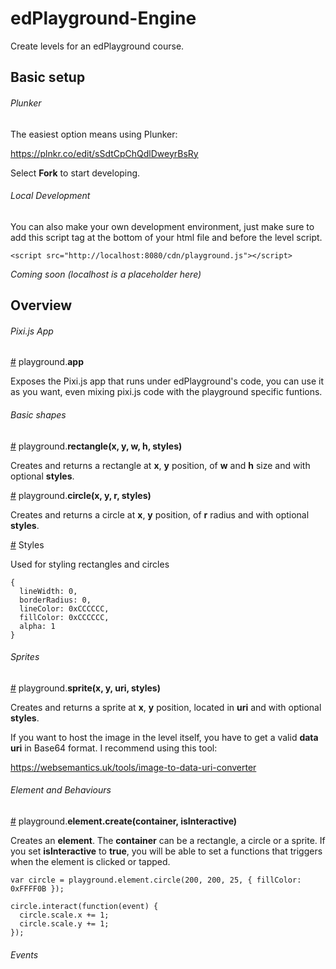 # edPlayground-Engine

Create levels for an edPlayground course.

## Basic setup

###### Plunker

The easiest option means using Plunker:

https://plnkr.co/edit/sSdtCpChQdlDweyrBsRy

Select **Fork** to start developing.

###### Local Development

You can also make your own development environment, just make sure to add this script tag at the bottom of your html file and before the level script.

```
<script src="http://localhost:8080/cdn/playground.js"></script>
```
*Coming soon (localhost is a placeholder here)*

## Overview

###### Pixi.js App
<a href="#app" name="app">#</a> playground.<b>app</b>

Exposes the Pixi.js app that runs under edPlayground's code, you can use it as you want, even mixing pixi.js code with the playground specific funtions.

###### Basic shapes

<a href="#rectangle" name="rectangle">#</a> playground.<b>rectangle(x, y, w, h, styles)</b>

Creates and returns a rectangle at **x**, **y** position, of **w** and **h** size and with optional **styles**.

<a href="#circle" name="circle">#</a> playground.<b>circle(x, y, r, styles)</b>

Creates and returns a circle at **x**, **y** position, of **r** radius and with optional **styles**.

<a href="#styles" name="styles">#</a> Styles</b>

Used for styling rectangles and circles

```
{
  lineWidth: 0,
  borderRadius: 0,
  lineColor: 0xCCCCCC,
  fillColor: 0xCCCCCC,
  alpha: 1
}
```

###### Sprites

<a href="#sprite" name="sprite">#</a> playground.<b>sprite(x, y, uri, styles)</b>

Creates and returns a sprite at **x**, **y** position, located in **uri** and with optional **styles**.

If you want to host the image in the level itself, you have to get a valid **data uri** in Base64 format. I recommend using this tool: 

https://websemantics.uk/tools/image-to-data-uri-converter

###### Element and Behaviours

<a href="#elementcreate" name="elementcreate">#</a> playground.<b>element.create(container, isInteractive)</b>

Creates an **element**. The **container** can be a rectangle, a circle or a sprite. If you set **isInteractive** to **true**, you will be able to set a functions that triggers when the element is clicked or tapped.

```
var circle = playground.element.circle(200, 200, 25, { fillColor: 0xFFFF0B });

circle.interact(function(event) {
  circle.scale.x += 1;
  circle.scale.y += 1;
});
```

###### Events
